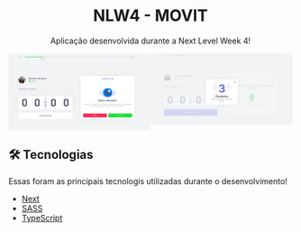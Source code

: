 <h1 align="center">
    NLW4 - MOVIT
</h1>
<p align="center"> Aplicação desenvolvida durante a Next Level Week 4! </p>

<div style=" width: 100%;display: grid;grid-template-columns: repeat(2, 1fr);align-content: center;">
  <img width="100%" style="border-radius: 5px" height="auto" alt="Home" title="Home" src="public/print.png" />
  <img width="100%" style="border-radius: 5px" height="auto" alt="level.up" title="Level Up" src="public/print2.png" />
</div>

<h2 id="technologies"> 🛠 Tecnologias </h2>

Essas foram as principais tecnologis utilizadas durante o desenvolvimento!

- [Next](https://nextjs.org)
- [SASS](https://sass-lang.com/)
- [TypeScript](https://www.typescriptlang.org/)

